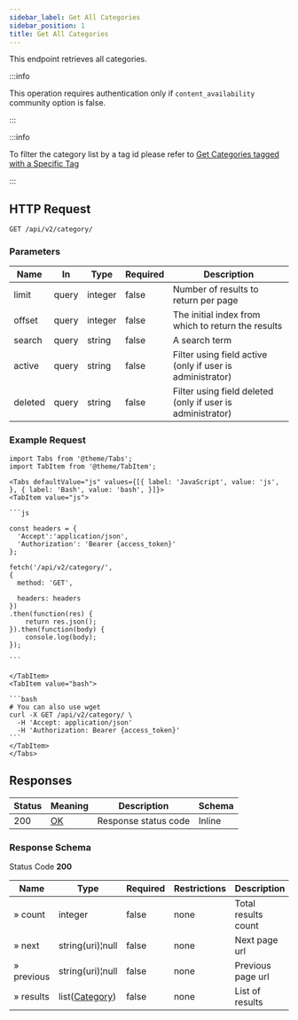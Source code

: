 ```yaml
---
sidebar_label: Get All Categories
sidebar_position: 1
title: Get All Categories
---
```


This endpoint retrieves all categories.

:::info

This operation requires authentication only if `content_availability` community option is false.

:::

:::info

To filter the category list by a tag id please refer
to [Get Categories tagged with a Specific Tag](/docs/apireference/v2/tag/get_categories_tagged_with_a_specific_tag)

:::

## HTTP Request

`GET /api/v2/category/`

### Parameters

| Name    | In    | Type    | Required | Description                                                |
|---------|-------|---------|----------|------------------------------------------------------------|
| limit   | query | integer | false    | Number of results to return per page                       |
| offset  | query | integer | false    | The initial index from which to return the results         |
| search  | query | string  | false    | A search term                                              |
| active  | query | string  | false    | Filter using field active (only if user is administrator)  |
| deleted | query | string  | false    | Filter using field deleted (only if user is administrator) |

### Example Request

````mdx-code-block
import Tabs from '@theme/Tabs';
import TabItem from '@theme/TabItem';

<Tabs defaultValue="js" values={[{ label: 'JavaScript', value: 'js', }, { label: 'Bash', value: 'bash', }]}>
<TabItem value="js">

```js

const headers = {
  'Accept':'application/json',
  'Authorization': 'Bearer {access_token}'
};

fetch('/api/v2/category/',
{
  method: 'GET',

  headers: headers
})
.then(function(res) {
    return res.json();
}).then(function(body) {
    console.log(body);
});

```

</TabItem>
<TabItem value="bash">

```bash
# You can also use wget
curl -X GET /api/v2/category/ \
  -H 'Accept: application/json'
  -H 'Authorization: Bearer {access_token}'
```
</TabItem>
</Tabs>
````

## Responses

| Status | Meaning                                                 | Description          | Schema |
|--------|---------------------------------------------------------|----------------------|--------|
| 200    | [OK](https://tools.ietf.org/html/rfc7231#section-6.3.1) | Response status code | Inline |

### Response Schema

Status Code **200**

| Name       | Type                                                     | Required | Restrictions | Description         |
|------------|----------------------------------------------------------|----------|--------------|---------------------|
| » count    | integer                                                  | false    | none         | Total results count |
| » next     | string(uri)¦null                                         | false    | none         | Next page url       |
| » previous | string(uri)¦null                                         | false    | none         | Previous page url   |
| » results  | list([Category](/docs/apireference/v2/schemas/category)) | false    | none         | List of results     |
